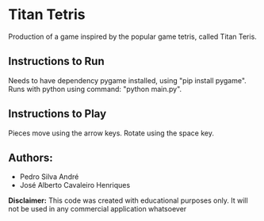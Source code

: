 # Titan Tetris
Production of a game inspired by the popular game tetris, called Titan Teris.

## Instructions to Run
Needs to have dependency pygame installed, using "pip install pygame".
Runs with python using command: "python main.py".

## Instructions to Play
Pieces move using the arrow keys. Rotate using the space key.

## Authors: 
* Pedro Silva André
* José Alberto Cavaleiro Henriques

**Disclaimer:** This code was created with educational purposes only. It will not be used in any commercial application whatsoever